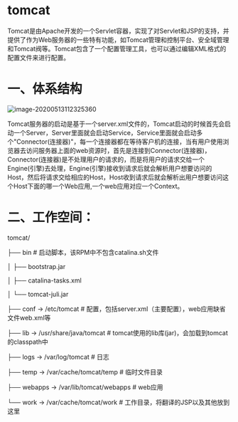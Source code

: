 # tomcat

Tomcat是由Apache开发的一个Servlet容器，实现了对Servlet和JSP的支持，并提供了作为Web服务器的一些特有功能，如Tomcat管理和控制平台、安全域管理和Tomcat阀等。Tomcat包含了一个配置管理工具，也可以通过编辑XML格式的配置文件来进行配置。

# 一、体系结构

![image-20200513112325360](https://gitee.com/BlacksJack/picture-bed/raw/master/img/20200910165737.png)



Tomcat服务器的启动是基于一个server.xml文件的，Tomcat启动的时候首先会启动一个Server，Server里面就会启动Service，Service里面就会启动多个"Connector(连接器)"，每一个连接器都在等待客户机的连接，当有用户使用浏览器去访问服务器上面的web资源时，首先是连接到Connector(连接器)，Connector(连接器)是不处理用户的请求的，而是将用户的请求交给一个Engine(引擎)去处理，Engine(引擎)接收到请求后就会解析用户想要访问的Host，然后将请求交给相应的Host，Host收到请求后就会解析出用户想要访问这个Host下面的哪一个Web应用,一个web应用对应一个Context。



# 二、工作空间：

tomcat/

├── bin	# 启动脚本，该RPM中不包含catalina.sh文件

│   ├── bootstrap.jar

│   ├── catalina-tasks.xml

│   └── tomcat-juli.jar

├── conf -> /etc/tomcat	# 配置，包括server.xml（主要配置），web应用缺省文件web.xml等

├── lib -> /usr/share/java/tomcat	# tomcat使用的lib库(jar)，会加载到tomcat的classpath中

├── logs -> /var/log/tomcat	# 日志

├── temp -> /var/cache/tomcat/temp	# 临时文件目录

├── webapps -> /var/lib/tomcat/webapps	# web应用

└── work -> /var/cache/tomcat/work	# 工作目录，将翻译的JSP以及其他放到这里